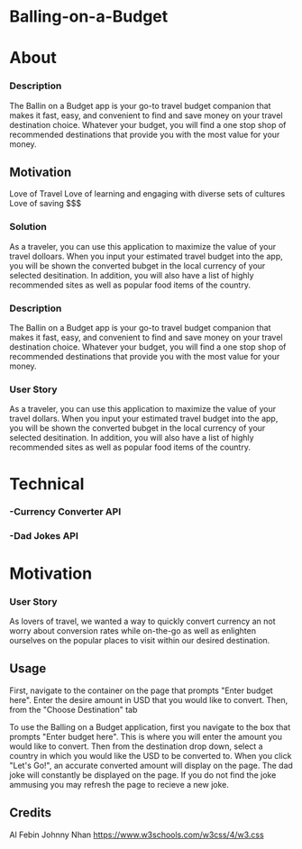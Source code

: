 # Balling-on-a-Budget

# About


### Description 
The Ballin on a Budget app is your go-to travel budget companion that makes it fast, easy, and convenient to find and save money on your travel destination choice. Whatever your budget, you will find a one stop shop of recommended destinations that provide you with the most value for your money.

## Motivation
Love of Travel
Love of learning and engaging with diverse sets of cultures 
Love of saving $$$

### Solution 
As a traveler, you can use this application to maximize the value of your travel dolloars. When you input your estimated travel budget into the app, you will be shown the converted bubget in the local currency of your selected desitination. In addition, you will also have a list of highly recommended sites as well as popular food items of the country.

###  Description
The Ballin on a Budget app is your go-to travel budget companion that makes it fast, easy, and convenient to find and save money on your travel destination choice. Whatever your budget, you will find a one stop shop of recommended destinations that provide you with the most value for your money.


### User Story
As a traveler, you can use this application to maximize the value of your travel dollars. When you input your estimated travel budget into the app, you will be shown the converted bubget in the local currency of your selected desitination. In addition, you will also have a list of highly recommended sites as well as popular food items of the country.


# Technical

### -Currency Converter API
### -Dad Jokes API

# Motivation


### User Story


As lovers of travel, we wanted a way to quickly convert currency an not worry about conversion rates while on-the-go as well as enlighten ourselves on the popular places to visit within our desired destination.


## Usage

First, navigate to the container on the page that prompts "Enter budget here". Enter the desire amount in USD that you would like to convert. Then, from the "Choose Destination" tab

To use the Balling on a Budget application, first you navigate to the box that prompts "Enter budget here". This is where you will enter the amount you would like to convert. Then from the destination drop down, select a country in which you would like the USD to be converted to. When you click "Let's Go!", an accurate converted amount will display on the page. 
The dad joke will constantly be displayed on the page. If you do not find the joke ammusing you may refresh the page to recieve a new joke.

## Credits
Al
Febin
Johnny
Nhan
https://www.w3schools.com/w3css/4/w3.css

